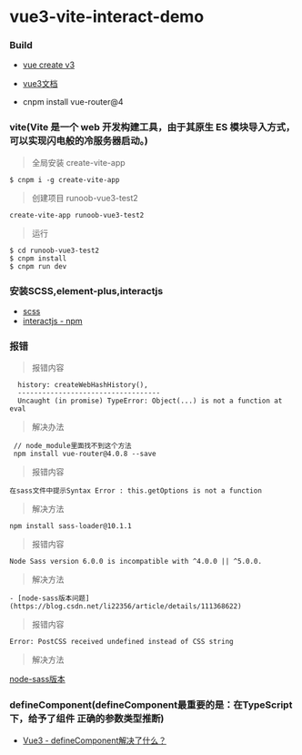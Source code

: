 # vue3-vite-interact-demo


### Build
- [vue create v3](https://blog.csdn.net/u010411264/article/details/108431034)

- [vue3文档](https://www.runoob.com/vue3/vue3-install.html)

- cnpm install vue-router@4

### vite(Vite 是一个 web 开发构建工具，由于其原生 ES 模块导入方式，可以实现闪电般的冷服务器启动。)

> 全局安装 create-vite-app
```
$ cnpm i -g create-vite-app
```

> 创建项目 runoob-vue3-test2

```
create-vite-app runoob-vue3-test2
```

> 运行

```
$ cd runoob-vue3-test2
$ cnpm install
$ cnpm run dev
```

### 安装SCSS,element-plus,interactjs

- [scss](https://blog.csdn.net/jiangwei1994/article/details/81940324)
- [interactjs - npm](https://www.npmjs.com/package/interactjs)

### 报错

> 报错内容
```
  history: createWebHashHistory(),
  -----------------------------------
  Uncaught (in promise) TypeError: Object(...) is not a function at eval
```
> 解决办法
```
 // node_module里面找不到这个方法
 npm install vue-router@4.0.8 --save
```
> 报错内容
```
在sass文件中提示Syntax Error : this.getOptions is not a function

```
> 解决方法
```
npm install sass-loader@10.1.1
```
> 报错内容

```
Node Sass version 6.0.0 is incompatible with ^4.0.0 || ^5.0.0.
```
> 解决方法

```
- [node-sass版本问题](https://blog.csdn.net/li22356/article/details/111368622)
```

> 报错内容

```
Error: PostCSS received undefined instead of CSS string
```

>解决方法

[node-sass版本](https://blog.csdn.net/qq_32370913/article/details/111134060)
### defineComponent(defineComponent最重要的是：在TypeScript下，给予了组件 正确的参数类型推断)

- [Vue3 - defineComponent解决了什么？](https://blog.csdn.net/qq_36157085/article/details/109498473)
